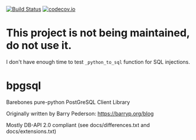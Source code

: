 [![Build Status][TCI-img]][TCI]
[![codecov.io][CC-img]][CC]

This project is not being maintained, do not use it.
====================================================

I don't have enough time to test `_python_to_sql` function for SQL injections.

bpgsql
======

Barebones pure-python PostGreSQL Client Library

Originally written by Barry Pederson: https://barryp.org/blog

Mostly DB-API 2.0 compliant
    (see docs/differences.txt and docs/extensions.txt)

[TCI-img]: https://travis-ci.org/d33tah/py-bpgsql.svg
[TCI]: https://travis-ci.org/d33tah/py-bpgsql
[CC-img]: https://codecov.io/github/d33tah/py-bpgsql/coverage.svg?branch=master
[CC]: https://codecov.io/github/d33tah/py-bpgsql?branch=master
